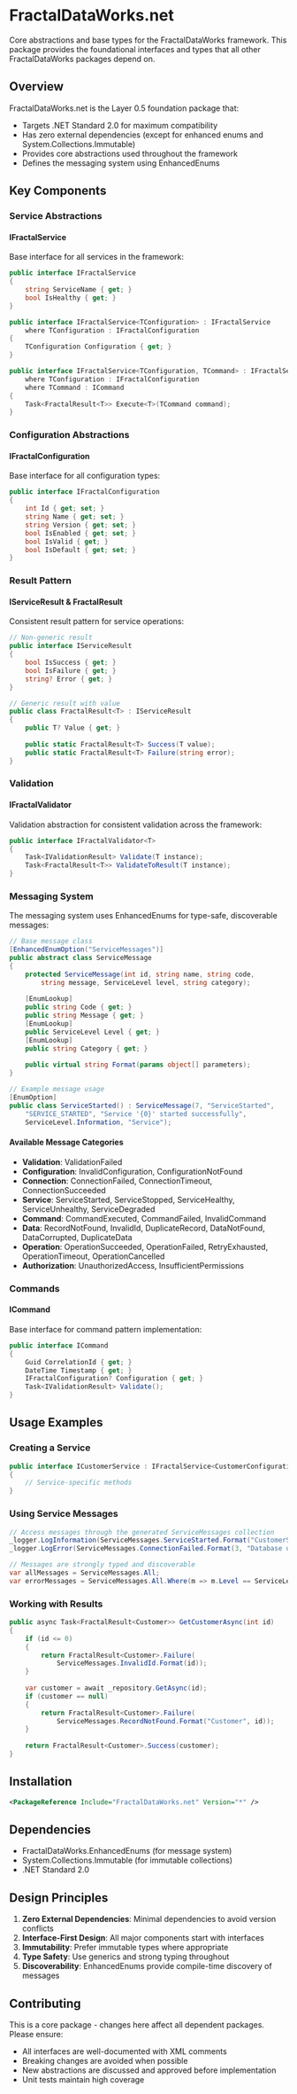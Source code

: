 # FractalDataWorks.net

Core abstractions and base types for the FractalDataWorks framework. This package provides the foundational interfaces and types that all other FractalDataWorks packages depend on.

## Overview

FractalDataWorks.net is the Layer 0.5 foundation package that:
- Targets .NET Standard 2.0 for maximum compatibility
- Has zero external dependencies (except for enhanced enums and System.Collections.Immutable)
- Provides core abstractions used throughout the framework
- Defines the messaging system using EnhancedEnums

## Key Components

### Service Abstractions

#### IFractalService
Base interface for all services in the framework:
```csharp
public interface IFractalService
{
    string ServiceName { get; }
    bool IsHealthy { get; }
}

public interface IFractalService<TConfiguration> : IFractalService
    where TConfiguration : IFractalConfiguration
{
    TConfiguration Configuration { get; }
}

public interface IFractalService<TConfiguration, TCommand> : IFractalService<TConfiguration>
    where TConfiguration : IFractalConfiguration
    where TCommand : ICommand
{
    Task<FractalResult<T>> Execute<T>(TCommand command);
}
```

### Configuration Abstractions

#### IFractalConfiguration
Base interface for all configuration types:
```csharp
public interface IFractalConfiguration
{
    int Id { get; set; }
    string Name { get; set; }
    string Version { get; set; }
    bool IsEnabled { get; set; }
    bool IsValid { get; }
    bool IsDefault { get; set; }
}
```

### Result Pattern

#### IServiceResult & FractalResult<T>
Consistent result pattern for service operations:
```csharp
// Non-generic result
public interface IServiceResult
{
    bool IsSuccess { get; }
    bool IsFailure { get; }
    string? Error { get; }
}

// Generic result with value
public class FractalResult<T> : IServiceResult
{
    public T? Value { get; }
    
    public static FractalResult<T> Success(T value);
    public static FractalResult<T> Failure(string error);
}
```

### Validation

#### IFractalValidator<T>
Validation abstraction for consistent validation across the framework:
```csharp
public interface IFractalValidator<T>
{
    Task<IValidationResult> Validate(T instance);
    Task<FractalResult<T>> ValidateToResult(T instance);
}
```

### Messaging System

The messaging system uses EnhancedEnums for type-safe, discoverable messages:

```csharp
// Base message class
[EnhancedEnumOption("ServiceMessages")]
public abstract class ServiceMessage
{
    protected ServiceMessage(int id, string name, string code, 
        string message, ServiceLevel level, string category);
    
    [EnumLookup]
    public string Code { get; }
    public string Message { get; }
    [EnumLookup]
    public ServiceLevel Level { get; }
    [EnumLookup]
    public string Category { get; }
    
    public virtual string Format(params object[] parameters);
}

// Example message usage
[EnumOption]
public class ServiceStarted() : ServiceMessage(7, "ServiceStarted", 
    "SERVICE_STARTED", "Service '{0}' started successfully", 
    ServiceLevel.Information, "Service");
```

#### Available Message Categories
- **Validation**: ValidationFailed
- **Configuration**: InvalidConfiguration, ConfigurationNotFound
- **Connection**: ConnectionFailed, ConnectionTimeout, ConnectionSucceeded
- **Service**: ServiceStarted, ServiceStopped, ServiceHealthy, ServiceUnhealthy, ServiceDegraded
- **Command**: CommandExecuted, CommandFailed, InvalidCommand
- **Data**: RecordNotFound, InvalidId, DuplicateRecord, DataNotFound, DataCorrupted, DuplicateData
- **Operation**: OperationSucceeded, OperationFailed, RetryExhausted, OperationTimeout, OperationCancelled
- **Authorization**: UnauthorizedAccess, InsufficientPermissions

### Commands

#### ICommand
Base interface for command pattern implementation:
```csharp
public interface ICommand
{
    Guid CorrelationId { get; }
    DateTime Timestamp { get; }
    IFractalConfiguration? Configuration { get; }
    Task<IValidationResult> Validate();
}
```

## Usage Examples

### Creating a Service
```csharp
public interface ICustomerService : IFractalService<CustomerConfiguration, CustomerCommand>
{
    // Service-specific methods
}
```

### Using Service Messages
```csharp
// Access messages through the generated ServiceMessages collection
_logger.LogInformation(ServiceMessages.ServiceStarted.Format("CustomerService"));
_logger.LogError(ServiceMessages.ConnectionFailed.Format(3, "Database unavailable"));

// Messages are strongly typed and discoverable
var allMessages = ServiceMessages.All;
var errorMessages = ServiceMessages.All.Where(m => m.Level == ServiceLevel.Error);
```

### Working with Results
```csharp
public async Task<FractalResult<Customer>> GetCustomerAsync(int id)
{
    if (id <= 0)
    {
        return FractalResult<Customer>.Failure(
            ServiceMessages.InvalidId.Format(id));
    }
    
    var customer = await _repository.GetAsync(id);
    if (customer == null)
    {
        return FractalResult<Customer>.Failure(
            ServiceMessages.RecordNotFound.Format("Customer", id));
    }
    
    return FractalResult<Customer>.Success(customer);
}
```

## Installation

```xml
<PackageReference Include="FractalDataWorks.net" Version="*" />
```

## Dependencies

- FractalDataWorks.EnhancedEnums (for message system)
- System.Collections.Immutable (for immutable collections)
- .NET Standard 2.0

## Design Principles

1. **Zero External Dependencies**: Minimal dependencies to avoid version conflicts
2. **Interface-First Design**: All major components start with interfaces
3. **Immutability**: Prefer immutable types where appropriate
4. **Type Safety**: Use generics and strong typing throughout
5. **Discoverability**: EnhancedEnums provide compile-time discovery of messages

## Contributing

This is a core package - changes here affect all dependent packages. Please ensure:
- All interfaces are well-documented with XML comments
- Breaking changes are avoided when possible
- New abstractions are discussed and approved before implementation
- Unit tests maintain high coverage